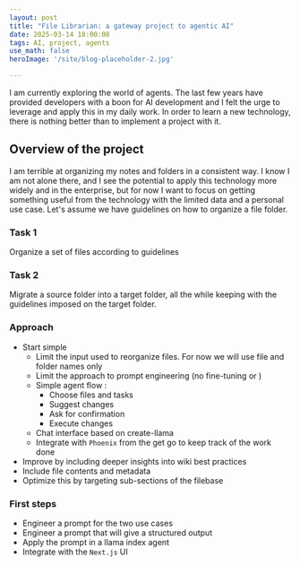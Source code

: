 ```yaml
---
layout: post
title: "File Librarian: a gateway project to agentic AI"
date: 2025-03-14 18:00:00
tags: AI, project, agents
use_math: false
heroImage: '/site/blog-placeholder-2.jpg'

---
```


I am currently exploring the world of agents. The last few years have provided developers with a boon for AI development and I felt the urge to leverage and apply this in my daily work. 
In order to learn a new technology, there is nothing better than to implement a project with it.

## Overview of the project
I am terrible at organizing my notes and folders in a consistent way. I know I am not alone there, and I see the potential to apply this technology more widely and in the enterprise, but for now I want to focus on getting something useful from the technology with the limited data and a personal use case.
Let's assume we have guidelines on how to organize a file folder.
### Task 1
Organize a set of files according to guidelines

### Task 2
Migrate a source folder into a target folder, all the while keeping with the guidelines imposed on the target folder.


### Approach
- Start simple
    - Limit the input used to reorganize files. For now we will use file and folder names only
    - Limit the approach to prompt engineering (no fine-tuning or )
    - Simple agent flow : 
        * Choose files and tasks
        * Suggest changes
        * Ask for confirmation
        * Execute changes
    - Chat interface based on create-llama
    - Integrate with `Phoenix` from the get go to keep track of the work done
- Improve by including deeper insights into wiki best practices
- Include file contents and metadata
- Optimize this by targeting sub-sections of the filebase

### First steps
- Engineer a prompt for the two use cases
- Engineer a prompt that will give a structured output
- Apply the prompt in a llama index agent
- Integrate with the `Next.js` UI
